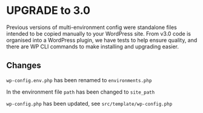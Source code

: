 # UPGRADE to 3.0

Previous versions of multi-environment config were standalone files intended to be copied manually to your WordPress 
site. From v3.0 code is organised into a WordPress plugin, we have tests to help ensure quality, and there are WP CLI 
commands to make installing and upgrading easier.

## Changes

`wp-config.env.php` has been renamed to `environments.php`

In the environment file `path` has been changed to `site_path`

`wp-config.php` has been updated, see `src/template/wp-config.php`
